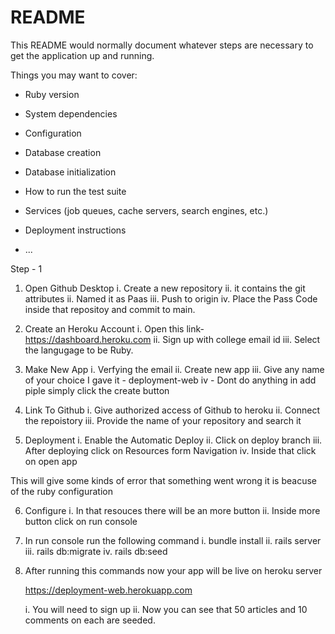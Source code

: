 # README

This README would normally document whatever steps are necessary to get the
application up and running.

Things you may want to cover:

* Ruby version

* System dependencies

* Configuration

* Database creation

* Database initialization

* How to run the test suite

* Services (job queues, cache servers, search engines, etc.)

* Deployment instructions

* ...

Step - 1

1. Open Github Desktop
    i. Create a new repository 
    ii. it contains the git attributes
    ii. Named it as  Paas
    iii. Push to origin
    iv. Place the Pass Code inside that repositoy and commit to main.

2. Create an Heroku Account
    i. Open this link- https://dashboard.heroku.com
    ii. Sign up with college email id
    iii. Select the langugage to be Ruby.

3. Make New App
    i. Verfying the email
    ii. Create new app
    iii. Give any name of your choice I gave it - deployment-web
    iv - Dont do anything in add piple simply click the create button

4. Link To Github
    i. Give authorized access of Github to heroku
    ii. Connect the repoistory
    iii. Provide the name of your repository and search it

5. Deployment
    i. Enable the Automatic Deploy
    ii. Click on deploy branch
    iii. After deploying click on Resources form Navigation
    iv. Inside that click on open app

This will give some kinds of error that something went wrong it is beacuse of the ruby configuration

6. Configure
    i. In that resouces there will be an more button
    ii. Inside more button click on run console

7. In run console run the following command
    i. bundle install
    ii. rails server
    iii. rails db:migrate
    iv. rails db:seed

8. After running this commands now your app will be live on heroku server

   https://deployment-web.herokuapp.com

   i. You will need to sign up
   ii. Now you can see that 50 articles and 10 comments on each are seeded.

